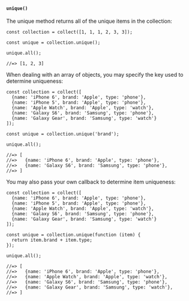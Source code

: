 #### ``unique()``
The unique method returns all of the unique items in the collection:
	
	const collection = collect([1, 1, 1, 2, 3, 3]);
	
	const unique = collection.unique();
	
	unique.all();
	
	//=> [1, 2, 3]
	

When dealing with an array of objects, you may specify the key used to determine uniqueness:
	
	const collection = collect([
	  {name: 'iPhone 6', brand: 'Apple', type: 'phone'},
	  {name: 'iPhone 5', brand: 'Apple', type: 'phone'},
	  {name: 'Apple Watch', brand: 'Apple', type: 'watch'},
	  {name: 'Galaxy S6', brand: 'Samsung', type: 'phone'},
	  {name: 'Galaxy Gear', brand: 'Samsung', type: 'watch'}
	]);
	
	const unique = collection.unique('brand');
	
	unique.all();
	
	//=> [
	//=>   {name: 'iPhone 6', brand: 'Apple', type: 'phone'},
	//=>   {name: 'Galaxy S6', brand: 'Samsung', type: 'phone'},
	//=> ]
	

You may also pass your own callback to determine item uniqueness:
	
	const collection = collect([
	  {name: 'iPhone 6', brand: 'Apple', type: 'phone'},
	  {name: 'iPhone 5', brand: 'Apple', type: 'phone'},
	  {name: 'Apple Watch', brand: 'Apple', type: 'watch'},
	  {name: 'Galaxy S6', brand: 'Samsung', type: 'phone'},
	  {name: 'Galaxy Gear', brand: 'Samsung', type: 'watch'}
	]);
	
	const unique = collection.unique(function (item) {
	  return item.brand + item.type;
	});
	
	unique.all();
	
	//=> [
	//=>   {name: 'iPhone 6', brand: 'Apple', type: 'phone'},
	//=>   {name: 'Apple Watch', brand: 'Apple', type: 'watch'},
	//=>   {name: 'Galaxy S6', brand: 'Samsung', type: 'phone'},
	//=>   {name: 'Galaxy Gear', brand: 'Samsung', type: 'watch'},
	//=> ]
	